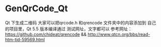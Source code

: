 # GenQrCode_Qt
Qt 下生成二维码
大家可以把qrcode.h 和qrencode 文件夹中的内容添加到 自己的项目里，Qt 5.5 版本编译通过
测试网址，文字都可以
参考网址：https://github.com/chideat/qrencode && http://www.qtcn.org/bbs/read-htm-tid-59569.html
